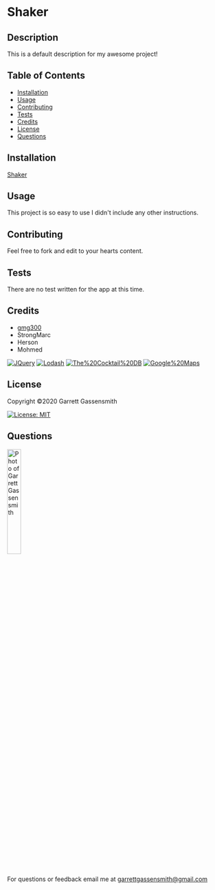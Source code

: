 
  # Shaker


  ## Description
  This is a default description for my awesome project!  
  
  
  ## Table of Contents
  * [Installation](#installation)
  * [Usage](#usage)
  * [Contributing](#contributing)
  * [Tests](#tests)
  * [Credits](#credits)
  * [License](#license)
  * [Questions](#questions)
  
  
  ## Installation
   [Shaker]()
  
  
  ## Usage
  This project is so easy to use I didn't include any other instructions.
  
  
  ## Contributing
  Feel free to fork and edit to your hearts content.
  
  
  ## Tests
  There are no test written for the app at this time.
  

  ## Credits
  * [gmg300](https://github.com/gmg300)
  * StrongMarc
  * Herson
  * Mohmed
  

  [![JQuery](https://img.shields.io/badge/Made%20with-JQuery-blue.svg)]()  [![Lodash](https://img.shields.io/badge/Made%20with-Lodash-orange.svg)]()  [![The%20Cocktail%20DB](https://img.shields.io/badge/Made%20with-The%20Cocktail%20DB-ff69b4.svg)]()  [![Google%20Maps](https://img.shields.io/badge/Made%20with-Google%20Maps-undefined.svg)]()  
  
  
  ## License
  Copyright &copy;2020 Garrett Gassensmith  
  
  [![License: MIT](https://img.shields.io/badge/License-MIT-yellow.svg)](https://opensource.org/licenses/MIT)
  
  
  ## Questions
  <img alt="Photo of Garrett Gassensmith" src="https://avatars2.githubusercontent.com/u/25697564?v=4" width="25%">
  
  For questions or feedback email me at garrettgassensmith@gmail.com  
